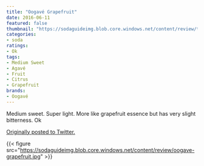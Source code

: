 ```yaml
---
title: "Oogavé Grapefruit"
date: 2016-06-11
featured: false
thumbnail: "https://sodaguideimg.blob.core.windows.net/content/review/thumbs/oogave-grapefruit.jpg"
categories:
- soda
ratings:
- Ok
tags:
- Medium Sweet
- Agavé
- Fruit
- Citrus
- Grapefruit
brands:
- Oogavé
---
```


Medium sweet. Super light. More like grapefruit essence but has very slight bitterness. Ok

[Originally posted to Twitter.](https://twitter.com/Cavorter/status/741701502259986433)

{{< figure src="https://sodaguideimg.blob.core.windows.net/content/review/oogave-grapefruit.jpg" >}}
